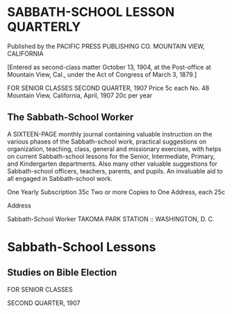 # SABBATH-SCHOOL LESSON QUARTERLY

Published by the
PACIFIC PRESS PUBLISHING CO.
MOUNTAIN VIEW, CALIFORNIA

[Entered as second-class matter October 13, 1904, at the Post-office at Mountain View, Cal., under the Act of Congress of March 3, 1879.]

FOR SENIOR CLASSES                                             SECOND QUARTER, 1907
                                                                                   Price 5c each
No. 48            Mountain View, California, April, 1907                           20c per year

## The Sabbath-School Worker

A SIXTEEN-PAGE monthly journal containing valuable instruction on the various phases of the Sabbath-school work, practical suggestions on organization, teaching, class, general and missionary exercises, with helps on current Sabbath-school lessons for the Senior, Intermediate, Primary, and Kindergarten departments. Also many other valuable suggestions for Sabbath-school officers, teachers, parents, and pupils. An invaluable aid to all engaged in Sabbath-school work.

One Yearly Subscription                                                              35c
Two or more Copies to One Address, each                                              25c

Address

Sabbath-School Worker
TAKOMA PARK STATION :: WASHINGTON, D. C.

# Sabbath-School Lessons

## Studies on Bible Election
FOR SENIOR CLASSES

SECOND QUARTER, 1907